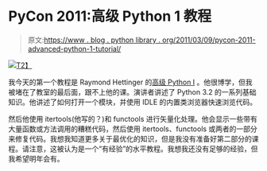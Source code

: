 # PyCon 2011:高级 Python 1 教程

> 原文:[https://www . blog . python library . org/2011/03/09/pycon-2011-advanced-python-1-tutorial/](https://www.blog.pythonlibrary.org/2011/03/09/pycon-2011-advanced-python-1-tutorial/)

[![](../Images/404a7b432bc1cc0abd29b26f7d7351fc.png)T2】](http://us.pycon.org)

我今天的第一个教程是 Raymond Hettinger 的[高级 Python I](http://us.pycon.org/2011/schedule/presentations/259/) 。他很博学，但我被堵在了教室的最后面，跟不上他的课。演讲者讲述了 Python 3.2 的一系列基础知识。他讲述了如何打开一个模块，并使用 IDLE 的内置类浏览器快速浏览代码。

然后他使用 itertools(他写的？)和 functools 进行矢量化处理。他会显示一些带有大量函数或方法调用的糟糕代码，然后使用 itertools、functools 或两者的一部分来修复代码。我想我知道更多关于最优化的知识，但是我没有准备好第二部分的课程。请注意，这被认为是一个“有经验”的水平教程。我想我还没有足够的经验，但我希望明年会有。
